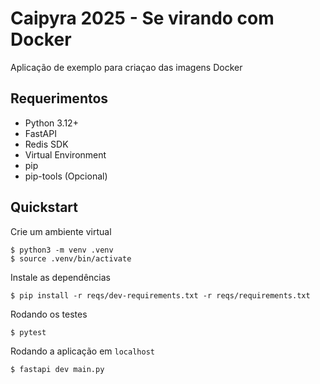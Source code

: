 # Caipyra 2025 - Se virando com Docker

Aplicação de exemplo para criaçao das imagens Docker

## Requerimentos

- Python 3.12+
- FastAPI
- Redis SDK
- Virtual Environment
- pip
- pip-tools (Opcional)

## Quickstart

Crie um ambiente virtual

```shell
$ python3 -m venv .venv
$ source .venv/bin/activate
```

Instale as dependências

```shell
$ pip install -r reqs/dev-requirements.txt -r reqs/requirements.txt
```

Rodando os testes

```shell
$ pytest
```

Rodando a aplicação em `localhost`

```shell
$ fastapi dev main.py
```
